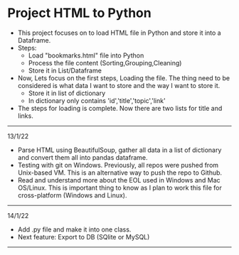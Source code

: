 # Project HTML to Python

* This project focuses on to load HTML file in Python and store it into a Dataframe.
* Steps:
   - Load "bookmarks.html" file into Python
   - Process the file content (Sorting,Grouping,Cleaning)
   - Store it in List/Dataframe
* Now, Lets focus on the first steps, Loading the file. The thing need to be considered is what data I want to store and the way I want to store it.
   - Store it in list of dictionary
   - In dictionary only contains 'id','title','topic','link'
* The steps for loading is complete. Now there are two lists for title and links.
---
13/1/22
* Parse HTML using BeautifulSoup, gather all data in a list of dictionary and convert them all into pandas dataframe.
* Testing with git on Windows. Previously, all repos were pushed from Unix-based VM. This is an alternative way to push the repo to Github.
* Read and understand more about the EOL used in Windows and Mac OS/Linux. This is important thing to know as I plan to work this file for cross-platform (Windows and Linux).
---
14/1/22
* Add .py file and make it into one class.
* Next feature: Export to DB (SQlite or MySQL)
---